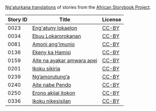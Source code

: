 [Ng'aturkana translations](http://my.africanstorybook.org/language/ng'aturkana) of stories from the [African Storybook Project](http://my.africanstorybook.org).

Story ID | Title | License
-------- | ----- | -------
0023 | [Eng'atuny lokaelon](http://africanstorybook.org/stories/engatuny-lokaelon) | [CC-BY](https://creativecommons.org/licenses/by/3.0/)
0034 | [Ebuu Lokarorokanan](http://africanstorybook.org/stories/ebuu-lokarorokanan) | [CC-BY](https://creativecommons.org/licenses/by/3.0/)
0081 | [Amoni ang'imunio](http://africanstorybook.org/stories/amoni-ang’imunio) | [CC-BY](https://creativecommons.org/licenses/by/4.0/)
0136 | [Ekeny ka Hamisi](http://africanstorybook.org/stories/ekeny-ka-hamisi) | [CC-BY](https://creativecommons.org/licenses/by/3.0/)
0159 | [Aite na ayakar amwara apei](http://africanstorybook.org/stories/aite-na-ayakar-amwara-apei) | [CC-BY](https://creativecommons.org/licenses/by/3.0/)
0201 | [Ikoku sikiria](http://africanstorybook.org/stories/ikoku-sikiria) | [CC-BY](https://creativecommons.org/licenses/by/4.0/)
0239 | [Ng’amorutung’a](http://africanstorybook.org/stories/ng%E2%80%99amorutung%E2%80%99) | [CC-BY](https://creativecommons.org/licenses/by/4.0/)
0240 | [Aite nabe Pendo](http://africanstorybook.org/stories/aite-nabe-pendo) | [CC-BY](https://creativecommons.org/licenses/by/3.0/)
0250 | [Erono akijal itokon](http://africanstorybook.org/stories/erono-akijal-itokon) | [CC-BY](https://creativecommons.org/licenses/by/3.0/)
0336 | [Ikoku nikesisilan](http://africanstorybook.org/stories/ikoku-nikesisilan) | [CC-BY](https://creativecommons.org/licenses/by/4.0/)
